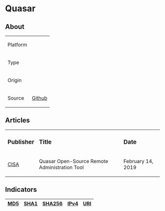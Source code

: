 <h1>Quasar</h1>

<h2>About</h2>

<table>
  <tr>
    <td>
      <p>Platform</p>
    </td>
    <td>
      <p></p>
    </td>
  </tr>
  <tr>
    <td>
      <p>Type</p>
    </td>
    <td>
      <p></p>
    </td>
  </tr>
  <tr>
    <td>
      <p>Origin</p>
    </td>
    <td>
      <p></p>
    </td>
  </tr>
  <tr>
    <td>
      <p>Source</p>
    </td>
    <td>
      <a href="https://github.com/quasar/Quasar">Github</a>
    </td>
  </tr>
</table>

<h2>Articles</h2>
<table>
  <tr>
    <td>
      <h3>Publisher</h3>
    </td>
    <td>
      <h3>Title</h3>
    </td>
    <td>
      <h3>Date</h3>
    </td>
  </tr>
  <tr>
    <td>
      <a href="https://www.cisa.gov/news-events/analysis-reports/ar18-352a">CISA</a>
    </td>
    <td>
      <p>Quasar Open-Source Remote Administration Tool</p>
    </td>
    <td>
      <p>February 14, 2019</p>
    </td>
  </tr>
</table>

<h2>Indicators</h2>
<table>
  <thead>
    <tr>
      <th>
        <a href="https://github.com/PudgyDragon/IOCs/blob/main/All/QuasarRAT/samples.md5">MD5</a>
      </th>
      <th>
        <a href="https://github.com/PudgyDragon/IOCs/blob/main/All/QuasarRAT/samples.sha1">SHA1</a>
      </th>
      <th>
        <a href="https://github.com/PudgyDragon/IOCs/blob/main/All/QuasarRAT/samples.sha256">SHA256</a>
      </th>
      <th>
        <a href="https://github.com/PudgyDragon/IOCs/blob/main/All/QuasarRAT/IPs.txt">IPv4</a>
      </th>
      <th>
        <a href="https://github.com/PudgyDragon/IOCs/blob/main/All/QuasarRAT/uri.txt">URI</a>
      </th>
    </tr>
  </thead>
</table>

